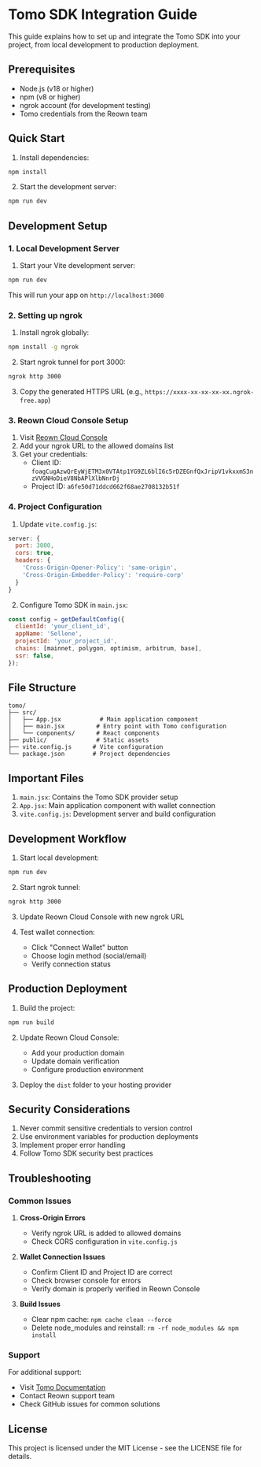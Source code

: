 # Tomo SDK Integration Guide

This guide explains how to set up and integrate the Tomo SDK into your project, from local development to production deployment.

## Prerequisites

- Node.js (v18 or higher)
- npm (v8 or higher)
- ngrok account (for development testing)
- Tomo credentials from the Reown team

## Quick Start

1. Install dependencies:
```bash
npm install
```

2. Start the development server:
```bash
npm run dev
```

## Development Setup

### 1. Local Development Server

1. Start your Vite development server:
```bash
npm run dev
```
This will run your app on `http://localhost:3000`

### 2. Setting up ngrok

1. Install ngrok globally:
```bash
npm install -g ngrok
```

2. Start ngrok tunnel for port 3000:
```bash
ngrok http 3000
```

3. Copy the generated HTTPS URL (e.g., `https://xxxx-xx-xx-xx-xx.ngrok-free.app`)

### 3. Reown Cloud Console Setup

1. Visit [Reown Cloud Console](https://cloud.reown.com)
2. Add your ngrok URL to the allowed domains list
3. Get your credentials:
   - Client ID: `foagCugAzwQrEyWjETM3x0VTAtp1YG9ZL6blI6c5rDZEGnfQxJripV1vkxxmS3nzVVGNHoDieV8NbAPlXlbNnrDj`
   - Project ID: `a6fe50d71ddcd662f68ae2708132b51f`

### 4. Project Configuration

1. Update `vite.config.js`:
```javascript
server: {
  port: 3000,
  cors: true,
  headers: {
    'Cross-Origin-Opener-Policy': 'same-origin',
    'Cross-Origin-Embedder-Policy': 'require-corp'
  }
}
```

2. Configure Tomo SDK in `main.jsx`:
```javascript
const config = getDefaultConfig({
  clientId: 'your_client_id',
  appName: 'Sellene',
  projectId: 'your_project_id',
  chains: [mainnet, polygon, optimism, arbitrum, base],
  ssr: false,
});
```

## File Structure

```
tomo/
├── src/
│   ├── App.jsx           # Main application component
│   ├── main.jsx         # Entry point with Tomo configuration
│   └── components/      # React components
├── public/              # Static assets
├── vite.config.js      # Vite configuration
└── package.json        # Project dependencies
```

## Important Files

1. `main.jsx`: Contains the Tomo SDK provider setup
2. `App.jsx`: Main application component with wallet connection
3. `vite.config.js`: Development server and build configuration

## Development Workflow

1. Start local development:
```bash
npm run dev
```

2. Start ngrok tunnel:
```bash
ngrok http 3000
```

3. Update Reown Cloud Console with new ngrok URL

4. Test wallet connection:
   - Click "Connect Wallet" button
   - Choose login method (social/email)
   - Verify connection status

## Production Deployment

1. Build the project:
```bash
npm run build
```

2. Update Reown Cloud Console:
   - Add your production domain
   - Update domain verification
   - Configure production environment

3. Deploy the `dist` folder to your hosting provider

## Security Considerations

1. Never commit sensitive credentials to version control
2. Use environment variables for production deployments
3. Implement proper error handling
4. Follow Tomo SDK security best practices

## Troubleshooting

### Common Issues

1. **Cross-Origin Errors**
   - Verify ngrok URL is added to allowed domains
   - Check CORS configuration in `vite.config.js`

2. **Wallet Connection Issues**
   - Confirm Client ID and Project ID are correct
   - Check browser console for errors
   - Verify domain is properly verified in Reown Console

3. **Build Issues**
   - Clear npm cache: `npm cache clean --force`
   - Delete node_modules and reinstall: `rm -rf node_modules && npm install`

### Support

For additional support:
- Visit [Tomo Documentation](https://docs.tomo.inc)
- Contact Reown support team
- Check GitHub issues for common solutions

## License

This project is licensed under the MIT License - see the LICENSE file for details. 
